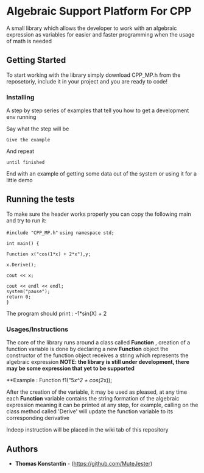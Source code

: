 # Algebraic Support Platform For CPP

A small library which allows the developer to work with an algebraic expression as variables for easier and faster programming when the usage of math is needed

## Getting Started

To start working with the library simply download CPP_MP.h from the reposetoriy, include it in your project and you are ready to code! 



### Installing

A step by step series of examples that tell you how to get a development env running

Say what the step will be

```
Give the example
```

And repeat

```
until finished
```

End with an example of getting some data out of the system or using it for a little demo

## Running the tests

To make sure the header works properly you can copy the following main and try to run it:

`#include "CPP_MP.h"`
`using namespace std;`


    int main() {
   
    Function x("cos(1*x) + 2*x"),y;
  
    x.Derive();
  
    cout << x;

    cout << endl << endl;
    system("pause");
    return 0;
    }


The program should print : -1*sin(X) + 2


### Usages/Instructions

The core of the library runs around a class called __Function__ ,
creation of a function variable is done by declaring a new __Function__ object
the constructor of the function object receives a string which represents the algebraic
expression
__NOTE: the library is still under development, there may be some expression that yet to be supported__

**Example : Function f1("5*x^2 + cos(2*x));

After the creation of the variable, it may be used as pleased, at any time each __Function__ variable
contains the string formation of the algebraic expression meaning it can be printed at any step, for example, calling on the class method called 'Derive' will update the function variable to its
corresponding derivative 

Indeep instruction will be placed in the wiki tab of this repository 




## Authors

* **Thomas Konstantin** - (https://github.com/MuteJester)


